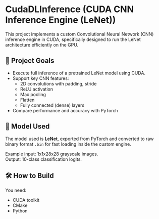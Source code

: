 # CudaDLInference (CUDA CNN Inference Engine (LeNet))

This project implements a custom Convolutional Neural Network (CNN) inference engine in CUDA, specifically designed to run the LeNet architecture efficiently on the GPU.

## 🚀 Project Goals

- Execute full inference of a pretrained LeNet model using CUDA.
- Support key CNN features:
  - 2D convolutions with padding, stride
  - ReLU activation
  - Max pooling
  - Flatten
  - Fully connected (dense) layers
- Compare performance and accuracy with PyTorch

## 🧠 Model Used

The model used is **LeNet**, exported from PyTorch and converted to raw binary format `.bin` for fast loading inside the custom engine.

Example input: 1x1x28x28 grayscale images.  
Output: 10-class classification logits.

## 🛠️ How to Build

You need:

- CUDA toolkit
- CMake
- Python
